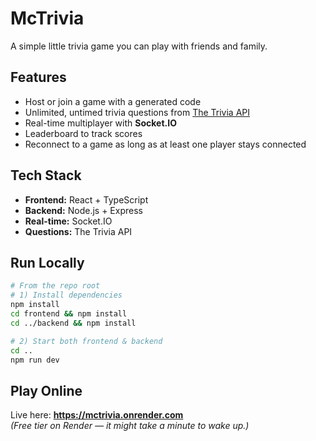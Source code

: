 # McTrivia

A simple little trivia game you can play with friends and family.

## Features
- Host or join a game with a generated code
- Unlimited, untimed trivia questions from [The Trivia API](https://the-trivia-api.com/)
- Real-time multiplayer with **Socket.IO**
- Leaderboard to track scores
- Reconnect to a game as long as at least one player stays connected

## Tech Stack
- **Frontend:** React + TypeScript
- **Backend:** Node.js + Express
- **Real-time:** Socket.IO
- **Questions:** The Trivia API

## Run Locally
```bash
# From the repo root
# 1) Install dependencies
npm install
cd frontend && npm install
cd ../backend && npm install

# 2) Start both frontend & backend
cd ..
npm run dev
```

## Play Online
Live here: **https://mctrivia.onrender.com**  
*(Free tier on Render — it might take a minute to wake up.)*
